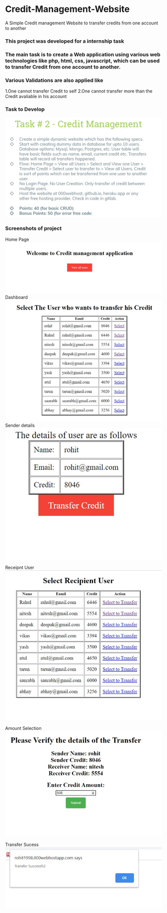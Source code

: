 # Credit-Management-Website
A Simple Credit management Website to transfer credits from one account to another 
### This project was developed for a internship task 
### The main task is to create a Web application using various web technologies like php, html, css, javascript, which can be used to transfer Credit from one account to another. 
### Various Validations are also applied like 
1.One cannot transfer Credit to self
2.One cannot transfer more than the Credit avaliable in his account
### Task to Develop
![](screenshots/pic1.JPG)
### Screenshots of project
Home Page
![](screenshots/home.JPG)
Dashboard 
![](screenshots/dashboard.JPG)
Sender details
![](screenshots/sender.JPG)

Receipnt User
![](screenshots/receipent.JPG)

Amount Selection
![](screenshots/amount.JPG)

Transfer Sucess
![](screenshots/sucess.JPG)








